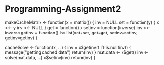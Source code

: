 Programming-Assignment2
=======================
makeCacheMatrix <- function(x = matrix()) {
        inv = NULL
        set = function(y) {
                x <<- y
                inv <<- NULL
        }
get = function() x
        setinv = function(inverse) inv <<- inverse
        getinv = function() inv
        list(set=set, get=get, setinv=setinv, getinv=getinv)
}

cacheSolve <- function(x, ...) {
         inv = x$getinv()
        if(!is.null(inv)) {
                message("getting cached data")
                return(inv)
        }
        mat.data <- x$get()
        inv <- solve(mat.data, ...)
        x$setinv(inv)
        return(inv)
}
